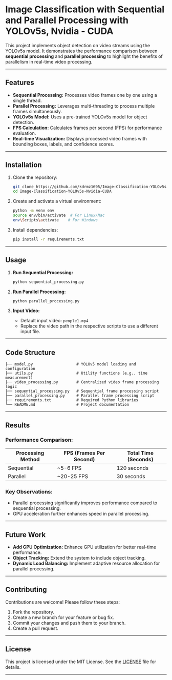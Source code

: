 # Image Classification with Sequential and Parallel Processing with YOLOv5s, Nvidia - CUDA

This project implements object detection on video streams using the YOLOv5s model. It demonstrates the performance comparison between **sequential processing** and **parallel processing** to highlight the benefits of parallelism in real-time video processing.

---

## **Features**
- **Sequential Processing:** Processes video frames one by one using a single thread.
- **Parallel Processing:** Leverages multi-threading to process multiple frames simultaneously.
- **YOLOv5s Model:** Uses a pre-trained YOLOv5s model for object detection.
- **FPS Calculation:** Calculates frames per second (FPS) for performance evaluation.
- **Real-time Visualization:** Displays processed video frames with bounding boxes, labels, and confidence scores.

---

## **Installation**

1. Clone the repository:
   ```bash
   git clone https://github.com/kdrmz1695/Image-Classification-YOLOv5s-Nvidia-CUDA.git
   cd Image-Classification-YOLOv5s-Nvidia-CUDA
   ```

2. Create and activate a virtual environment:
   ```bash
   python -m venv env
   source env/bin/activate  # For Linux/Mac
   env\Scripts\activate    # For Windows
   ```

3. Install dependencies:
   ```bash
   pip install -r requirements.txt
   ```

---

## **Usage**

1. **Run Sequential Processing:**
   ```bash
   python sequential_processing.py
   ```

2. **Run Parallel Processing:**
   ```bash
   python parallel_processing.py
   ```

3. **Input Video:**
   - Default input video: `people1.mp4`
   - Replace the video path in the respective scripts to use a different input file.

---

## **Code Structure**

```plaintext
├── model.py                   # YOLOv5 model loading and configuration
├── utils.py                   # Utility functions (e.g., time measurement)
├── video_processing.py        # Centralized video frame processing logic
├── sequential_processing.py   # Sequential frame processing script
├── parallel_processing.py     # Parallel frame processing script
├── requirements.txt           # Required Python libraries
└── README.md                  # Project documentation
```

---

## **Results**
### **Performance Comparison:**
| Processing Method | FPS (Frames Per Second) | Total Time (Seconds) |
|-------------------|--------------------------|-----------------------|
| Sequential        | ~5-6 FPS                | 120 seconds           |
| Parallel          | ~20-25 FPS              | 30 seconds            |

### **Key Observations:**
- Parallel processing significantly improves performance compared to sequential processing.
- GPU acceleration further enhances speed in parallel processing.

---

## **Future Work**
- **Add GPU Optimization:** Enhance GPU utilization for better real-time performance.
- **Object Tracking:** Extend the system to include object tracking.
- **Dynamic Load Balancing:** Implement adaptive resource allocation for parallel processing.

---

## **Contributing**
Contributions are welcome! Please follow these steps:
1. Fork the repository.
2. Create a new branch for your feature or bug fix.
3. Commit your changes and push them to your branch.
4. Create a pull request.

---

## **License**
This project is licensed under the MIT License. See the [LICENSE](LICENSE) file for details.

---
